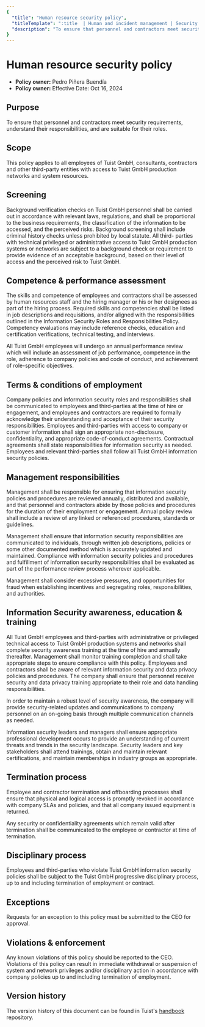 ```yaml
---
{
  "title": "Human resource security policy",
  "titleTemplate": ":title  | Human and incident management | Security | Tuist Handbook",
  "description": "To ensure that personnel and contractors meet security requirements, understand their responsibilities, and are suitable for their roles."
}
---
```

# Human resource security policy

- **Policy owner:** Pedro Piñera Buendía
- **Policy owner:** Effective Date: Oct 16, 2024

## Purpose

To ensure that personnel and contractors meet security requirements, understand their responsibilities, and are suitable for their roles.

## Scope

This policy applies to all employees of Tuist GmbH, consultants, contractors and other third-party entities with access to Tuist GmbH production networks and system resources.

## Screening

Background verification checks on Tuist GmbH personnel shall be carried out in accordance with relevant laws, regulations, and shall be proportional to the business requirements, the classification of the information to be accessed, and the perceived risks. Background screening shall include criminal history checks unless prohibited by local statute. All third- parties with technical privileged or administrative access to Tuist GmbH production systems or networks are subject to a background check or requirement to provide evidence of an acceptable background, based on their level of access and the perceived risk to Tuist GmbH.

## Competence & performance assessment

The skills and competence of employees and contractors shall be assessed by human resources staff and the hiring manager or his or her designees as part of the hiring process. Required skills and competencies shall be listed in job descriptions and requisitions, and/or aligned with the responsibilities outlined in the Information Security Roles and Responsibilities Policy. Competency evaluations may include reference checks, education and certification verifications, technical testing, and interviews.

All Tuist GmbH employees will undergo an annual performance review which will include an assessment of job performance, competence in the role, adherence to company policies and code of conduct, and achievement of role-specific objectives.

## Terms & conditions of employment

Company policies and information security roles and responsibilities shall be communicated to employees and third-parties at the time of hire or engagement, and employees and contractors are required to formally acknowledge their understanding and acceptance of their security responsibilities. Employees and third-parties with access to company or customer information shall sign an appropriate non-disclosure, confidentiality, and appropriate code-of-conduct agreements. Contractual agreements shall state responsibilities for information security as needed. Employees and relevant third-parties shall follow all Tuist GmbH information security policies.

## Management responsibilities

Management shall be responsible for ensuring that information security policies and procedures are reviewed annually, distributed and available, and that personnel and contractors abide by those policies and procedures for the duration of their employment or engagement. Annual policy review shall include a review of any linked or referenced procedures, standards or guidelines.

Management shall ensure that information security responsibilities are communicated to individuals, through written job descriptions, policies or some other documented method which is accurately updated and maintained. Compliance with information security policies and procedures and fulfillment of information security responsibilities shall be evaluated as part of the performance review process wherever applicable.

Management shall consider excessive pressures, and opportunities for fraud when establishing incentives and segregating roles, responsibilities, and authorities.

## Information Security awareness, education & training

All Tuist GmbH employees and third-parties with administrative or privileged technical access to Tuist GmbH production systems and networks shall complete security awareness training at the time of hire and annually thereafter. Management shall monitor training completion and shall take appropriate steps to ensure compliance with this policy. Employees and contractors shall be aware of relevant information security and data privacy policies and procedures. The company shall ensure that personnel receive security and data privacy training appropriate to their role and data handling responsibilities.

In order to maintain a robust level of security awareness, the company will provide security-related updates and communications to company personnel on an on-going basis through multiple communication channels as needed.

Information security leaders and managers shall ensure appropriate professional development occurs to provide an understanding of current threats and trends in the security landscape. Security leaders and key stakeholders shall attend trainings, obtain and maintain relevant certifications, and maintain memberships in industry groups as appropriate.

## Termination process

Employee and contractor termination and offboarding processes shall ensure that physical and logical access is promptly revoked in accordance with company SLAs and policies, and that all company issued equipment is returned.

Any security or confidentiality agreements which remain valid after termination shall be communicated to the employee or contractor at time of termination.

## Disciplinary process

Employees and third-parties who violate Tuist GmbH information security policies shall be subject to the Tuist GmbH progressive disciplinary process, up to and including termination of employment or contract.

## Exceptions

Requests for an exception to this policy must be submitted to the CEO for approval.

## Violations & enforcement

Any known violations of this policy should be reported to the CEO. Violations of this policy can result in immediate withdrawal or suspension of system and network privileges and/or disciplinary action in accordance with company policies up to and including termination of employment.

## Version history

The version history of this document can be found in Tuist's [handbook](https://github.com/tuist/handbook) repository.
